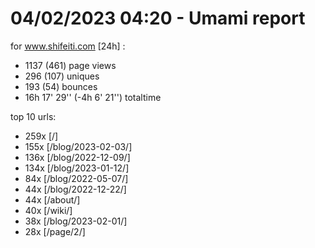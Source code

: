 # 04/02/2023 04:20 - Umami report
for www.shifeiti.com [24h] :

 - 1137 (461) page views
 - 296 (107) uniques
 - 193 (54) bounces
 - 16h 17' 29'' (-4h 6' 21'') totaltime


top 10 urls:
 - 259x [/]
 - 155x [/blog/2023-02-03/]
 - 136x [/blog/2022-12-09/]
 - 134x [/blog/2023-01-12/]
 - 84x [/blog/2022-05-07/]
 - 44x [/blog/2022-12-22/]
 - 44x [/about/]
 - 40x [/wiki/]
 - 38x [/blog/2023-02-01/]
 - 28x [/page/2/]


